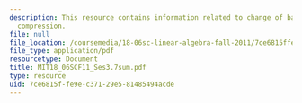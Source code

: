 ```yaml
---
description: This resource contains information related to change of basis; image
  compression.
file: null
file_location: /coursemedia/18-06sc-linear-algebra-fall-2011/7ce6815ffe9ec37129e581485494acde_MIT18_06SCF11_Ses3.7sum.pdf
file_type: application/pdf
resourcetype: Document
title: MIT18_06SCF11_Ses3.7sum.pdf
type: resource
uid: 7ce6815f-fe9e-c371-29e5-81485494acde
---
```

